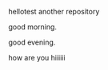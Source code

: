 


 hellotest
another repository

good morning. 

good evening.

how are you
hiiiiii










 






